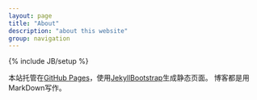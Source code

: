 ```yaml
---
layout: page
title: "About"
description: "about this website"
group: navigation
---
```

{% include JB/setup %}

本站托管在[GitHub Pages](https://pages.github.com/)，使用[JekyllBootstrap](http://jekyllbootstrap.com/)生成静态页面。
博客都是用MarkDown写作。